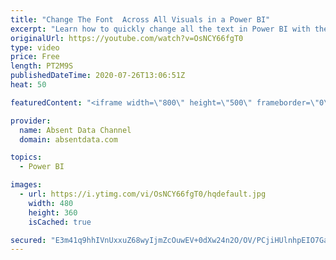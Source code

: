 ```yaml
---
title: "Change The Font  Across All Visuals in a Power BI"
excerpt: "Learn how to quickly change all the text in Power BI with the theme options in Power BI"
originalUrl: https://youtube.com/watch?v=OsNCY66fgT0
type: video
price: Free
length: PT2M9S
publishedDateTime: 2020-07-26T13:06:51Z
heat: 50

featuredContent: "<iframe width=\"800\" height=\"500\" frameborder=\"0\" src=\"https://www.youtube.com/embed/OsNCY66fgT0\" allow=\"accelerometer; autoplay; encrypted-media; gyroscope; picture-in-picture\" allowfullscreen></iframe>"

provider:
  name: Absent Data Channel
  domain: absentdata.com

topics:
  - Power BI

images:
  - url: https://i.ytimg.com/vi/OsNCY66fgT0/hqdefault.jpg
    width: 480
    height: 360
    isCached: true

secured: "E3m41q9hhIVnUxxuZ68wyIjmZcOuwEV+0dXw24n2O/OV/PCjiHUlnhpEIO7GaFmEwUnqZyc6dkAG132wUWZfbJ7UxYsHlR6V4BL2ImiNeppQtZNS4G4JRtIPTvLF5nc3nprxPJk/WIO31y1crcfIYKy0Khy3P7fq9swAL2FxoziCFzCmNtCLXQxlGs8SE9uVCJhz1YXJvMTmDjdDF27TsGQKDNAUqpcDQpSsZrwjFjl98uHz6/jW5NaPX/1NsTZRfhg/eZSonNxzwXCPj68CmTsVl+Vh1RJ8uGiLL2xNpiYwfZF8qdmzkfvxFR0wy8ZsV0Tok1PsSRw9CKe+El4z28+7DNYTx5qXkPQwPhb6VCqfDx1/OcZYR1VFc4dyzR11Kzrm/JJDnUqsnIjxY1+cy1T0RRpFwY3OYHcjqd5ekWs=;M7SU7h9MY/Mo5ZKUo4IQBQ=="
---
```


